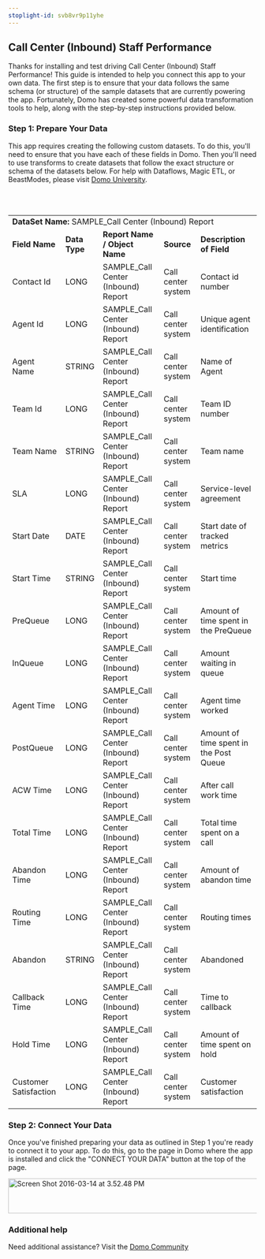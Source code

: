 ```yaml
---
stoplight-id: svb8vr9p11yhe
---
```


<div class="col-md-12 content-panel">
                <h2>Call Center (Inbound) Staff Performance</h2>
                <p></p><p>Thanks for installing and test driving <span id="title">Call Center (Inbound) Staff Performance</span>! This guide is intended to help you connect this app to your own data. The first step is to ensure that your data follows the same schema (or structure) of the sample datasets that are currently powering the app. Fortunately, Domo has created some powerful data transformation tools to help, along with the step-by-step instructions provided below.</p><div class="doc-row" id="Step%201:%20Identify%20Required%20Data%20Fields"><h3 class="doc-row-title">Step 1: Prepare Your Data</h3><div class="small-pad-bottom"><p>This app requires creating the following custom datasets. To do this, you'll need to ensure that you have each of these fields in Domo. Then you'll need to use transforms to create datasets that follow the exact structure or schema of the datasets below. For help with Dataflows, Magic ETL, or BeastModes, please visit <a href="https://university.domo.com/" target="_blank">Domo University</a>.</p></div>
                <br><br>
                <div id="custom-data-container"><table id="SAMPLE_Call-Center-(Inbound)-Report"><tbody><tr><td colspan="6"><strong>DataSet Name:</strong> <span class="value">SAMPLE_Call Center (Inbound) Report</span></td></tr><!--tr>    <td colspan="6"></td></tr--><tr><td><strong>Field Name</strong></td><td><strong>Data Type</strong></td><td><strong>Report Name / Object Name</strong></td><td><strong>Source </strong></td><td colspan="2"><strong>Description of Field</strong></td></tr><tr><td>Contact Id</td><td>LONG</td><td>SAMPLE_Call Center (Inbound) Report</td><td>Call center system</td><td colspan="2">Contact id number</td></tr><tr><td>Agent Id</td><td>LONG</td><td>SAMPLE_Call Center (Inbound) Report</td><td>Call center system</td><td colspan="2">Unique agent identification</td></tr><tr><td>Agent Name</td><td>STRING</td><td>SAMPLE_Call Center (Inbound) Report</td><td>Call center system</td><td colspan="2">Name of Agent</td></tr><tr><td>Team Id</td><td>LONG</td><td>SAMPLE_Call Center (Inbound) Report</td><td>Call center system</td><td colspan="2">Team ID number</td></tr><tr><td>Team Name</td><td>STRING</td><td>SAMPLE_Call Center (Inbound) Report</td><td>Call center system</td><td colspan="2">Team name</td></tr><tr><td>SLA</td><td>LONG</td><td>SAMPLE_Call Center (Inbound) Report</td><td>Call center system</td><td colspan="2">Service-level agreement</td></tr><tr><td>Start Date</td><td>DATE</td><td>SAMPLE_Call Center (Inbound) Report</td><td>Call center system</td><td colspan="2">Start date of tracked metrics </td></tr><tr><td>Start Time</td><td>STRING</td><td>SAMPLE_Call Center (Inbound) Report</td><td>Call center system</td><td colspan="2">Start time</td></tr><tr><td>PreQueue</td><td>LONG</td><td>SAMPLE_Call Center (Inbound) Report</td><td>Call center system</td><td colspan="2">Amount of time spent in the PreQueue</td></tr><tr><td>InQueue</td><td>LONG</td><td>SAMPLE_Call Center (Inbound) Report</td><td>Call center system</td><td colspan="2">Amount waiting in queue</td></tr><tr><td>Agent Time</td><td>LONG</td><td>SAMPLE_Call Center (Inbound) Report</td><td>Call center system</td><td colspan="2">Agent time worked</td></tr><tr><td>PostQueue</td><td>LONG</td><td>SAMPLE_Call Center (Inbound) Report</td><td>Call center system</td><td colspan="2">Amount of time spent in the Post Queue</td></tr><tr><td>ACW Time</td><td>LONG</td><td>SAMPLE_Call Center (Inbound) Report</td><td>Call center system</td><td colspan="2">After call work time</td></tr><tr><td>Total Time</td><td>LONG</td><td>SAMPLE_Call Center (Inbound) Report</td><td>Call center system</td><td colspan="2">Total time spent on a call</td></tr><tr><td>Abandon Time</td><td>LONG</td><td>SAMPLE_Call Center (Inbound) Report</td><td>Call center system</td><td colspan="2">Amount of abandon time</td></tr><tr><td>Routing Time</td><td>LONG</td><td>SAMPLE_Call Center (Inbound) Report</td><td>Call center system</td><td colspan="2">Routing times</td></tr><tr><td>Abandon</td><td>STRING</td><td>SAMPLE_Call Center (Inbound) Report</td><td>Call center system</td><td colspan="2">Abandoned</td></tr><tr><td>Callback Time</td><td>LONG</td><td>SAMPLE_Call Center (Inbound) Report</td><td>Call center system</td><td colspan="2">Time to callback</td></tr><tr><td>Hold Time</td><td>LONG</td><td>SAMPLE_Call Center (Inbound) Report</td><td>Call center system</td><td colspan="2">Amount of time spent on hold</td></tr><tr><td>Customer Satisfaction</td><td>LONG</td><td>SAMPLE_Call Center (Inbound) Report</td><td>Call center system</td><td colspan="2">Customer satisfaction</td></tr></tbody></table><div class="doc-row medium-pad-top">
                <h3 class="doc-row-title">Step 2: Connect Your Data</h3>
                <div class="small-pad-bottom">
                    <p>Once you've finished preparing your data as outlined in Step 1 you're ready to connect it to your app. To do this, go to the page in Domo where the app is installed and click the "CONNECT YOUR DATA" button at the top of the page.</p>
                    <p class="small-pad">
                    <img class="alignnone size-full wp-image-1207" src="https://s3.amazonaws.com/development.domo.com/wp-content/uploads/2016/03/14155707/Screen-Shot-2016-03-14-at-3.52.48-PM1.png" alt="Screen Shot 2016-03-14 at 3.52.48 PM" width="1158" height="71">
                    </p>
                    <div id="ooyalaplayer-IyYTc1MjE61NwLdtrxXvZuhH-dSGbWnR" class="ooyalaplayer"></div>
                    <script>
                        OO.ready(function() {
                            OO.Player.create("ooyalaplayer-IyYTc1MjE61NwLdtrxXvZuhH-dSGbWnR", "IyYTc1MjE61NwLdtrxXvZuhH-dSGbWnR", {
                                height: 380
                            });
                        });
                    </script>
                </div>
                <h3 class="doc-row-title">Additional help</h3>
                <div class="small-pad-bottom">
                    <p>Need additional assistance? Visit the <a href="https://dojo.domo.com">Domo Community</a></p>
                </div>
            </div></div></div><p></p>            </div>